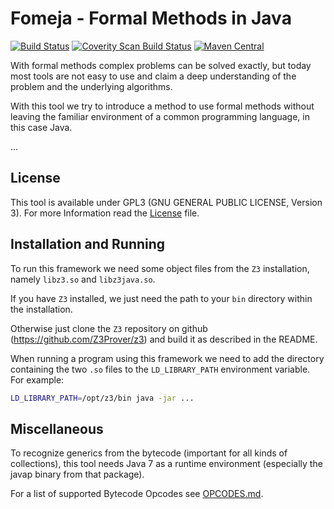 Fomeja - Formal Methods in Java
====================================

[![Build Status](https://travis-ci.org/razr69/fomeja.svg?branch=master)](https://travis-ci.org/razr69/fomeja)
[![Coverity Scan Build Status](https://scan.coverity.com/projects/8496/badge.svg)](https://scan.coverity.com/projects/razr69-fomeja)
[![Maven Central](https://img.shields.io/maven-central/v/de.uni_bremen.agra.fomeja/fomeja.svg)](http://mvnrepository.com/artifact/de.uni_bremen.agra.fomeja/fomeja)

With formal methods complex problems can be solved exactly, but today most
tools are not easy to use and claim a deep understanding of the problem and
the underlying algorithms.

With this tool we try to introduce a method to use formal methods without
leaving the familiar environment of a common programming language, in this case
Java.

...

License
-------

This tool is available under GPL3 (GNU GENERAL PUBLIC LICENSE, Version 3). For
more Information read the [License](LICENSE) file.

Installation and Running
------------------------

To run this framework we need some object files from the `Z3` installation,
namely `libz3.so` and `libz3java.so`.


If you have `Z3` installed, we just need the path to your `bin` directory
within the installation.

Otherwise just clone the `Z3` repository on github
(https://github.com/Z3Prover/z3) and build it as described in the README.

When running a program using this framework we need to add the directory
containing the two `.so` files to the `LD_LIBRARY_PATH` environment variable.
For example:
```bash
LD_LIBRARY_PATH=/opt/z3/bin java -jar ...
```

Miscellaneous
-----------------

To recognize generics from the bytecode (important for all kinds of
collections), this tool needs Java 7 as a runtime environment (especially the
javap binary from that package).

For a list of supported Bytecode Opcodes see [OPCODES.md](OPCODES.md).
